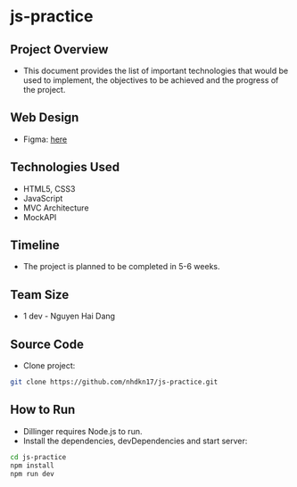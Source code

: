# js-practice

## Project Overview

- This document provides the list of important technologies that would be used to implement, the objectives to be achieved and the progress of the project.

## Web Design

- Figma: <a href="https://www.figma.com/design/XghkvDh1wMiDwH993PImjw/dang?node-id=0-1&p=f&m=dev">here</a>

## Technologies Used

- HTML5, CSS3
- JavaScript
- MVC Architecture
- MockAPI

## Timeline

- The project is planned to be completed in 5-6 weeks.

## Team Size

- 1 dev - Nguyen Hai Dang

## Source Code

- Clone project:

```bash
git clone https://github.com/nhdkn17/js-practice.git
```

## How to Run

- Dillinger requires Node.js to run.
- Install the dependencies, devDependencies and start server:

```bash
cd js-practice
npm install
npm run dev
